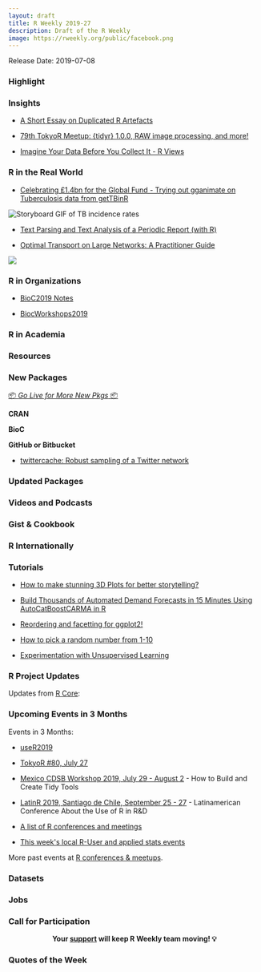 ```yaml
---
layout: draft
title: R Weekly 2019-27
description: Draft of the R Weekly
image: https://rweekly.org/public/facebook.png
---
```


Release Date: 2019-07-08

###  Highlight



### Insights

+ [A Short Essay on Duplicated R Artefacts](https://martinctc.github.io/blog/a-short-essay-on-duplicated-r-artefacts/)

+ [79th TokyoR Meetup: {tidyr} 1.0.0, RAW image processing, and more!](https://ryo-n7.github.io/2019-07-05-tokyoR-79-roundup/)

+ [Imagine Your Data Before You Collect It - R Views](https://rviews.rstudio.com/2019/07/01/imagine-your-data-before-you-collect-it/)


### R in the Real World

+ [Celebrating £1.4bn for the Global Fund - Trying out gganimate on Tuberculosis data from getTBinR](https://www.samabbott.co.uk/post/tb-gifs/) 

![Storyboard GIF of TB incidence rates](https://raw.githubusercontent.com/seabbs/seabbs.github.io/sources/static/img/getTBinR/storyboard-gif.gif)

+ [Text Parsing and Text Analysis of a Periodic Report (with R)](https://tonyelhabr.rbind.io/post/text-parsing-analysis-periodic-report/)

+ [Optimal Transport on Large Networks: A Practitioner Guide](https://optimalnetwork.github.io/)

![](https://f.hypotheses.org/wp-content/blogs.dir/253/files/2019/07/RankingMaternityWards.png)


###  R in Organizations

+ [BioC2019 Notes](https://docs.google.com/document/d/1ylziUypDwwuKKC3J5_6KaW-OJVxs_gu1x6LjJOQ6olk/edit#heading=h.37s3ufw76jth)

+ [BiocWorkshops2019](https://github.com/Bioconductor/BiocWorkshops2019)

###  R in Academia



###  Resources




###  New Packages

<p class="added-hostname"><a href="https://rweekly.org/live" target="_blank" class="externalLink">📦 <i>Go Live for More New Pkgs</i> 📦</a></p>

**CRAN**




**BioC**



**GitHub or Bitbucket**

+ [twittercache: Robust sampling of a Twitter network](https://github.com/alexpghayes/twittercache)


### Updated Packages



###  Videos and Podcasts



### Gist & Cookbook



### R Internationally



###  Tutorials

+ [How to make stunning 3D Plots for better storytelling?](https://towardsdatascience.com/how-to-make-stunning-3d-plots-for-better-storytelling-5c93aec80503)

+ [Build Thousands of Automated Demand Forecasts in 15 Minutes Using AutoCatBoostCARMA in R](https://www.remixinstitute.com/blog/automated-demand-forecasts-using-autocatboostcarma-in-r)

+ [Reordering and facetting for ggplot2!](https://juliasilge.com/blog/reorder-within/)

+ [How to pick a random number from 1-10](https://torvaney.github.io/projects/human-rng)

+ [Experimentation with Unsupervised Learning](https://r-house.netlify.com/2019/07/04/experimentation-with-unsupervised-learning/)

<!--<div class="post-more-begi
n></div><div class="post-more-end"></div>-->

###  R Project Updates

Updates from [R Core](http://developer.r-project.org/blosxom.cgi/R-devel/NEWS):


###  Upcoming Events in 3 Months

Events in 3 Months:

+ [useR2019](http://www.user2019.fr/)

+ [TokyoR #80, July 27](https://tokyor.connpass.com/)

+ [Mexico CDSB Workshop 2019, July 29 - August 2](https://comunidadbioinfo.github.io/post/building-tidy-tools-cdsb-runconf-2019/) - How to Build and Create Tidy Tools

+ [LatinR 2019, Santiago de Chile, September 25 - 27](http://latin-r.com) - Latinamerican Conference About the Use of R in R&D

+ [A list of R conferences and meetings](https://jumpingrivers.github.io/meetingsR/events.html)

+ [This week's local R-User and applied stats events](https://community.rstudio.com/c/irl)


More past events at [R conferences & meetups](https://conf.rweekly.org).


### Datasets

### Jobs




###  Call for Participation


<p class="hide-support added-hostname support-rweekly" style="text-align: center;font-weight: bold;">Your <a class="non-visited externalLink" href="https://www.patreon.com/rweekly" onclick="pas(this)">support</a> will keep R Weekly team moving! 💡</p>

###  Quotes of the Week

